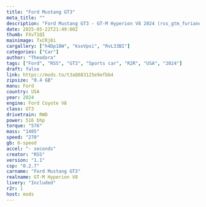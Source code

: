 ```yaml
---
title: "Ford Mustang GT3"
meta_title: ""
description: "Ford Mustang GT3 - GT-M Hyperion V8 2024 (rss_gtm_furiano_96_v6) by RSS"
date: 2025-05-22T21:49:00Z
thumb: FXvT1QI
mainimage: TxCRj8i
cargallery: ["h4Dp18W", "ksxVpsi", "RvL33BI"]
categories: ["Car"]
author: "Theodora"
tags: ["Ford", "RSS", "GT3", "Sports car", "R2R", "USA", "2024"]
draft: false
link: https://mods.to/t3aQ683125e9efbb4
zipsize: "0.4 GB"
manu: Ford
country: USA
year: 2024
engine: Ford Coyote V8
class: GT3
drivetrain: RWD
power: 516 bhp 
torque: "576"
mass: "1405"
speed: "270"
gb: 6-speed
accel: "- seconds"
creator: "RSS"
version: "1.1"
csp: "0.2.7"
carname: "Ford Mustang GT3"
realname: GT-M Hyperion V8
livery: "Included"
r2r: 1
host: mods
---
```

